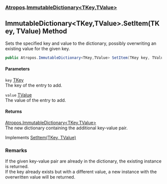### [Atropos](Atropos.md 'Atropos').[ImmutableDictionary&lt;TKey,TValue&gt;](ImmutableDictionary_TKey_TValue_.md 'Atropos.ImmutableDictionary&lt;TKey,TValue&gt;')
## ImmutableDictionary&lt;TKey,TValue&gt;.SetItem(TKey, TValue) Method
Sets the specified key and value to the dictionary, possibly overwriting an existing value for the given key.  
```csharp
public Atropos.ImmutableDictionary<TKey,TValue> SetItem(TKey key, TValue value);
```
#### Parameters
<a name='Atropos_ImmutableDictionary_TKey_TValue__SetItem(TKey_TValue)_key'></a>
`key` [TKey](ImmutableDictionary_TKey_TValue_.md#Atropos_ImmutableDictionary_TKey_TValue__TKey 'Atropos.ImmutableDictionary&lt;TKey,TValue&gt;.TKey')  
The key of the entry to add.
  
<a name='Atropos_ImmutableDictionary_TKey_TValue__SetItem(TKey_TValue)_value'></a>
`value` [TValue](ImmutableDictionary_TKey_TValue_.md#Atropos_ImmutableDictionary_TKey_TValue__TValue 'Atropos.ImmutableDictionary&lt;TKey,TValue&gt;.TValue')  
The value of the entry to add.
  
#### Returns
[Atropos.ImmutableDictionary&lt;](ImmutableDictionary_TKey_TValue_.md 'Atropos.ImmutableDictionary&lt;TKey,TValue&gt;')[TKey](ImmutableDictionary_TKey_TValue_.md#Atropos_ImmutableDictionary_TKey_TValue__TKey 'Atropos.ImmutableDictionary&lt;TKey,TValue&gt;.TKey')[,](ImmutableDictionary_TKey_TValue_.md 'Atropos.ImmutableDictionary&lt;TKey,TValue&gt;')[TValue](ImmutableDictionary_TKey_TValue_.md#Atropos_ImmutableDictionary_TKey_TValue__TValue 'Atropos.ImmutableDictionary&lt;TKey,TValue&gt;.TValue')[&gt;](ImmutableDictionary_TKey_TValue_.md 'Atropos.ImmutableDictionary&lt;TKey,TValue&gt;')  
The new dictionary containing the additional key-value pair.

Implements [SetItem(TKey, TValue)](https://docs.microsoft.com/en-us/dotnet/api/System.Collections.Immutable.IImmutableDictionary-2.SetItem#System_Collections_Immutable_IImmutableDictionary_2_SetItem__0,_1_ 'System.Collections.Immutable.IImmutableDictionary`2.SetItem(`0,`1)')  
### Remarks
If the given key-value pair are already in the dictionary, the existing instance is returned.  
If the key already exists but with a different value, a new instance with the overwritten value will be returned.  
